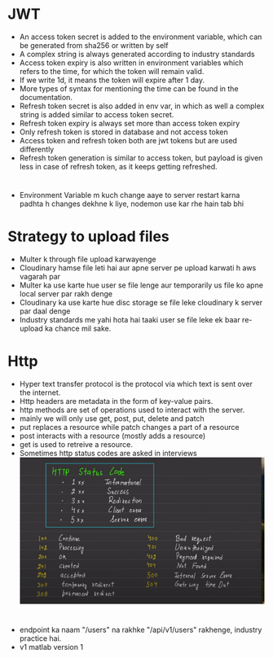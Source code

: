 # JWT
- An access token secret is added to the environment variable, which can be generated from sha256 or written by self
- A complex string is always generated according to industry standards
- Access token expiry is also written in environment variables which refers to the time, for which the token will remain valid.
- If we write 1d, it means the token will expire after 1 day.
- More types of syntax for mentioning the time can be found in the documentation.
- Refresh token secret is also added in env var, in which as well a complex string is added similar to access token secret.
- Refresh token expiry is always set more than access token expiry
- Only refresh token is stored in database and not access token
- Access token and refresh token both are jwt tokens but are used differently
- Refresh token generation is similar to access token, but payload is given less in case of refresh token, as it keeps getting refreshed.

#
- Environment Variable m kuch change aaye to server restart karna padhta h changes dekhne k liye, nodemon use kar rhe hain tab bhi

# Strategy to upload files
- Multer k through file upload karwayenge
- Cloudinary hamse file leti hai aur apne server pe upload karwati h aws vagarah par
- Multer ka use karte hue user se file lenge aur temporarily us file ko apne local server par rakh denge
- Cloudinary ka use karte hue disc storage se file leke cloudinary k server par daal denge
- Industry standards me yahi hota hai taaki user se file leke ek baar re-upload ka chance mil sake.

# Http 
- Hyper text transfer protocol is the protocol via which text is sent over the internet.
- Http headers are metadata in the form of key-value pairs.
- http methods are set of operations used to interact with the server.
- mainly we will only use get, post, put, delete and patch
- put replaces a resource while patch changes a part of a resource
- post interacts with a resource (mostly adds a resource)
- get is used to retreive a resource.
- Sometimes http status codes are asked in interviews
![http status codes](image.png)

# 
- endpoint ka naam "/users" na rakhke "/api/v1/users" rakhenge, industry practice hai.
- v1 matlab version 1